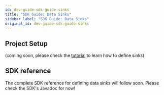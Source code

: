 ```yaml
---
id: dev-guide-sdk-guide-sinks
title: "SDK Guide: Data Sinks"
sidebar_label: "SDK Guide: Data Sinks"
original_id: dev-guide-sdk-guide-sinks
---
```


## Project Setup
(coming soon, please check the [tutorial](../dev-guide-tutorial-processors) to learn how to define sinks)

## SDK reference
The complete SDK reference for defining data sinks will follow soon. Please check the SDK's Javadoc for now!